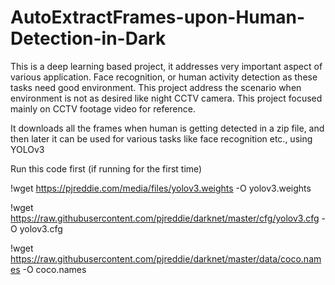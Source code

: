 # AutoExtractFrames-upon-Human-Detection-in-Dark
This is a deep learning based project, it addresses very important aspect of various application. Face recognition, or human activity detection as these tasks need good environment. This project address the scenario when environment is not as desired like night CCTV camera. This project focused mainly on CCTV footage video for reference.

It downloads all the frames when human is getting detected in a zip file, and then later it can be used for various tasks like face recognition etc., using YOLOv3

Run this code first (if running for the first time)

!wget https://pjreddie.com/media/files/yolov3.weights -O yolov3.weights

!wget https://raw.githubusercontent.com/pjreddie/darknet/master/cfg/yolov3.cfg -O yolov3.cfg

!wget https://raw.githubusercontent.com/pjreddie/darknet/master/data/coco.names -O coco.names
